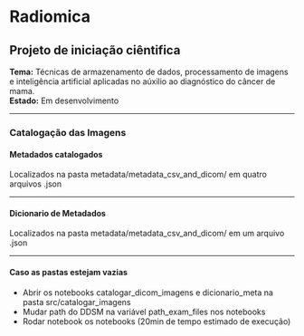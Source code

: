 # <strong>Radiomica</strong> 

## <strong>Projeto de iniciação ciêntifica</strong> 
<strong>Tema:</strong> Técnicas de armazenamento de dados, processamento de imagens e inteligência artificial aplicadas no aúxilio ao diagnóstico do câncer de mama.<br>
<strong>Estado:</strong> Em desenvolvimento


<hr>

### <strong>Catalogação das Imagens</strong> 

#### <strong>Metadados catalogados</strong> 
Localizados na pasta metadata/metadata_csv_and_dicom/ em quatro arquivos .json
<hr>

#### <strong>Dicionario de Metadados</strong> 
Localizados na pasta metadata/metadata_csv_and_dicom/ em um arquivo .json
<hr>

#### <strong>Caso as pastas estejam vazias</strong> 
- Abrir os notebooks catalogar_dicom_imagens e dicionario_meta na pasta src/catalogar_imagens
- Mudar path do DDSM na variável path_exam_files nos notebooks
- Rodar notebook os notebooks (20min de tempo estimado de execução)

